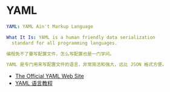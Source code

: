 # YAML

```YAML
YAML: YAML Ain't Markup Language

What It Is: YAML is a human friendly data serialization
  standard for all programming languages.

编程免不了要写配置文件，怎么写配置也是一门学问。

YAML 是专门用来写配置文件的语言，非常简洁和强大，远比 JSON 格式方便。
```

- [The Official YAML Web Site](https://yaml.org/)
- [YAML 语言教程](http://www.ruanyifeng.com/blog/2016/07/yaml.html)
